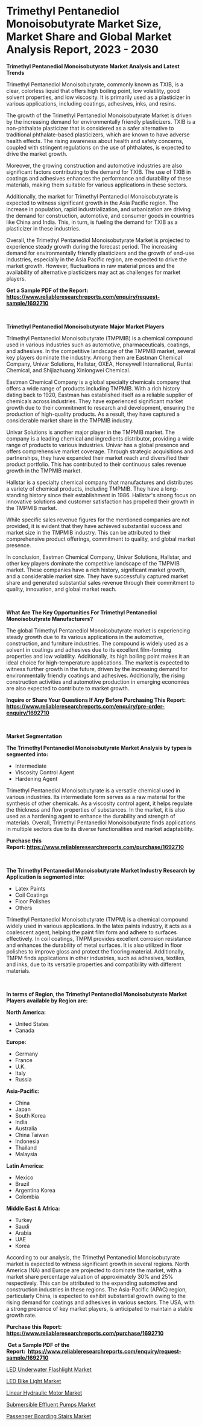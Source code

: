 <p><h1>Trimethyl Pentanediol Monoisobutyrate Market Size, Market Share and Global Market Analysis Report, 2023 - 2030</h1></p><p><strong>Trimethyl Pentanediol Monoisobutyrate Market Analysis and Latest Trends</strong></p>
<p><p>Trimethyl Pentanediol Monoisobutyrate, commonly known as TXIB, is a clear, colorless liquid that offers high boiling point, low volatility, good solvent properties, and low viscosity. It is primarily used as a plasticizer in various applications, including coatings, adhesives, inks, and resins.</p><p>The growth of the Trimethyl Pentanediol Monoisobutyrate Market is driven by the increasing demand for environmentally friendly plasticizers. TXIB is a non-phthalate plasticizer that is considered as a safer alternative to traditional phthalate-based plasticizers, which are known to have adverse health effects. The rising awareness about health and safety concerns, coupled with stringent regulations on the use of phthalates, is expected to drive the market growth.</p><p>Moreover, the growing construction and automotive industries are also significant factors contributing to the demand for TXIB. The use of TXIB in coatings and adhesives enhances the performance and durability of these materials, making them suitable for various applications in these sectors.</p><p>Additionally, the market for Trimethyl Pentanediol Monoisobutyrate is expected to witness significant growth in the Asia Pacific region. The increase in population, rapid industrialization, and urbanization are driving the demand for construction, automotive, and consumer goods in countries like China and India. This, in turn, is fueling the demand for TXIB as a plasticizer in these industries.</p><p>Overall, the Trimethyl Pentanediol Monoisobutyrate Market is projected to experience steady growth during the forecast period. The increasing demand for environmentally friendly plasticizers and the growth of end-use industries, especially in the Asia Pacific region, are expected to drive the market growth. However, fluctuations in raw material prices and the availability of alternative plasticizers may act as challenges for market players.</p></p>
<p><strong>Get a Sample PDF of the Report:&nbsp; <a href="https://www.reliableresearchreports.com/enquiry/request-sample/1692710">https://www.reliableresearchreports.com/enquiry/request-sample/1692710</a></strong></p>
<p>&nbsp;</p>
<p><strong>Trimethyl Pentanediol Monoisobutyrate Major Market Players</strong></p>
<p><p>Trimethyl Pentanediol Monoisobutyrate (TMPMIB) is a chemical compound used in various industries such as automotive, pharmaceuticals, coatings, and adhesives. In the competitive landscape of the TMPMIB market, several key players dominate the industry. Among them are Eastman Chemical Company, Univar Solutions, Hallstar, OXEA, Honeywell International, Runtai Chemical, and Shijiazhuang Xinlongwei Chemical.</p><p>Eastman Chemical Company is a global specialty chemicals company that offers a wide range of products including TMPMIB. With a rich history dating back to 1920, Eastman has established itself as a reliable supplier of chemicals across industries. They have experienced significant market growth due to their commitment to research and development, ensuring the production of high-quality products. As a result, they have captured a considerable market share in the TMPMIB industry.</p><p>Univar Solutions is another major player in the TMPMIB market. The company is a leading chemical and ingredients distributor, providing a wide range of products to various industries. Univar has a global presence and offers comprehensive market coverage. Through strategic acquisitions and partnerships, they have expanded their market reach and diversified their product portfolio. This has contributed to their continuous sales revenue growth in the TMPMIB market.</p><p>Hallstar is a specialty chemical company that manufactures and distributes a variety of chemical products, including TMPMIB. They have a long-standing history since their establishment in 1986. Hallstar's strong focus on innovative solutions and customer satisfaction has propelled their growth in the TMPMIB market.</p><p>While specific sales revenue figures for the mentioned companies are not provided, it is evident that they have achieved substantial success and market size in the TMPMIB industry. This can be attributed to their comprehensive product offerings, commitment to quality, and global market presence.</p><p>In conclusion, Eastman Chemical Company, Univar Solutions, Hallstar, and other key players dominate the competitive landscape of the TMPMIB market. These companies have a rich history, significant market growth, and a considerable market size. They have successfully captured market share and generated substantial sales revenue through their commitment to quality, innovation, and global market reach.</p></p>
<p>&nbsp;</p>
<p><strong>What Are The Key Opportunities For Trimethyl Pentanediol Monoisobutyrate Manufacturers?</strong></p>
<p><p>The global Trimethyl Pentanediol Monoisobutyrate market is experiencing steady growth due to its various applications in the automotive, construction, and furniture industries. The compound is widely used as a solvent in coatings and adhesives due to its excellent film-forming properties and low volatility. Additionally, its high boiling point makes it an ideal choice for high-temperature applications. The market is expected to witness further growth in the future, driven by the increasing demand for environmentally friendly coatings and adhesives. Additionally, the rising construction activities and automotive production in emerging economies are also expected to contribute to market growth.</p></p>
<p><strong>Inquire or Share Your Questions If Any Before Purchasing This Report: <a href="https://www.reliableresearchreports.com/enquiry/pre-order-enquiry/1692710">https://www.reliableresearchreports.com/enquiry/pre-order-enquiry/1692710</a></strong></p>
<p>&nbsp;</p>
<p><strong>Market Segmentation</strong></p>
<p><strong>The Trimethyl Pentanediol Monoisobutyrate Market Analysis by types is segmented into:</strong></p>
<p><ul><li>Intermediate</li><li>Viscosity Control Agent</li><li>Hardening Agent</li></ul></p>
<p><p>Trimethyl Pentanediol Monoisobutyrate is a versatile chemical used in various industries. Its intermediate form serves as a raw material for the synthesis of other chemicals. As a viscosity control agent, it helps regulate the thickness and flow properties of substances. In the market, it is also used as a hardening agent to enhance the durability and strength of materials. Overall, Trimethyl Pentanediol Monoisobutyrate finds applications in multiple sectors due to its diverse functionalities and market adaptability.</p></p>
<p><strong>Purchase this Report:&nbsp;<a href="https://www.reliableresearchreports.com/purchase/1692710">https://www.reliableresearchreports.com/purchase/1692710</a></strong></p>
<p>&nbsp;</p>
<p><strong>The Trimethyl Pentanediol Monoisobutyrate Market Industry Research by Application is segmented into:</strong></p>
<p><ul><li>Latex Paints</li><li>Coil Coatings</li><li>Floor Polishes</li><li>Others</li></ul></p>
<p><p>Trimethyl Pentanediol Monoisobutyrate (TMPM) is a chemical compound widely used in various applications. In the latex paints industry, it acts as a coalescent agent, helping the paint film form and adhere to surfaces effectively. In coil coatings, TMPM provides excellent corrosion resistance and enhances the durability of metal surfaces. It is also utilized in floor polishes to improve gloss and protect the flooring material. Additionally, TMPM finds applications in other industries, such as adhesives, textiles, and inks, due to its versatile properties and compatibility with different materials.</p></p>
<p>&nbsp;</p>
<p><strong>In terms of Region, the Trimethyl Pentanediol Monoisobutyrate Market Players available by Region are:</strong></p>
<p>
    <p> <strong> North America: </strong>
        <ul>
            <li>United States</li>
            <li>Canada</li>
        </ul>
        </p> 
    <p> <strong> Europe: </strong>
        <ul>
            <li>Germany</li>
            <li>France</li>
            <li>U.K.</li>
            <li>Italy</li>
            <li>Russia</li>
        </ul>
        </p> 
    <p> <strong> Asia-Pacific: </strong>
        <ul>
            <li>China</li>
            <li>Japan</li>
            <li>South Korea</li>
            <li>India</li>
            <li>Australia</li>
            <li>China Taiwan</li>
            <li>Indonesia</li>
            <li>Thailand</li>
            <li>Malaysia</li>
        </ul>
        </p> 
    <p> <strong> Latin America: </strong>
        <ul>
            <li>Mexico</li>
            <li>Brazil</li>
            <li>Argentina Korea</li>
            <li>Colombia</li>
        </ul>
        </p> 
    <p> <strong> Middle East & Africa: </strong>
        <ul>
            <li>Turkey</li>
            <li>Saudi</li>
            <li>Arabia</li>
            <li>UAE</li>
            <li>Korea</li>
        </ul>
    </p>
    </p>
<p><p>According to our analysis, the Trimethyl Pentanediol Monoisobutyrate market is expected to witness significant growth in several regions. North America (NA) and Europe are projected to dominate the market, with a market share percentage valuation of approximately 30% and 25% respectively. This can be attributed to the expanding automotive and construction industries in these regions. The Asia-Pacific (APAC) region, particularly China, is expected to exhibit substantial growth owing to the rising demand for coatings and adhesives in various sectors. The USA, with a strong presence of key market players, is anticipated to maintain a stable growth rate.</p></p>
<p><strong>Purchase this Report: <a href="https://www.reliableresearchreports.com/purchase/1692710">https://www.reliableresearchreports.com/purchase/1692710</a></strong></p>
<p>&nbsp;<strong>Get a Sample PDF of the Report:&nbsp;&nbsp;<a href="https://www.reliableresearchreports.com/enquiry/request-sample/1692710">https://www.reliableresearchreports.com/enquiry/request-sample/1692710</a></strong></p>
<p><strong></strong></p>
<p><p><a href="https://medium.com/@adolfoadams1988/led-underwater-flashlight-market-analysis-and-sze-forecasted-for-period-from-2023-to-2030-197ed585ca45">LED Underwater Flashlight Market</a></p><p><a href="https://medium.com/@noemiharvey05/led-bike-light-market-trends-forecast-and-competitive-analysis-to-2030-c2398ce69098">LED Bike Light Market</a></p><p><a href="https://medium.com/@jerez43343/linear-hydraulic-motor-market-insights-into-market-cagr-market-trends-and-growth-strategies-0e243fd6e401">Linear Hydraulic Motor Market</a></p><p><a href="https://medium.com/@hugthess010/submersible-effluent-pumps-market-report-reveals-the-latest-trends-and-growth-opportunities-of-this-a9a0df016d23">Submersible Effluent Pumps Market</a></p><p><a href="https://medium.com/@moribenton733320/passenger-boarding-stairs-nbsp-market-focuses-on-market-share-size-and-projected-forecast-till-d21fcfcd8c6c">Passenger Boarding Stairs Market</a></p></p>